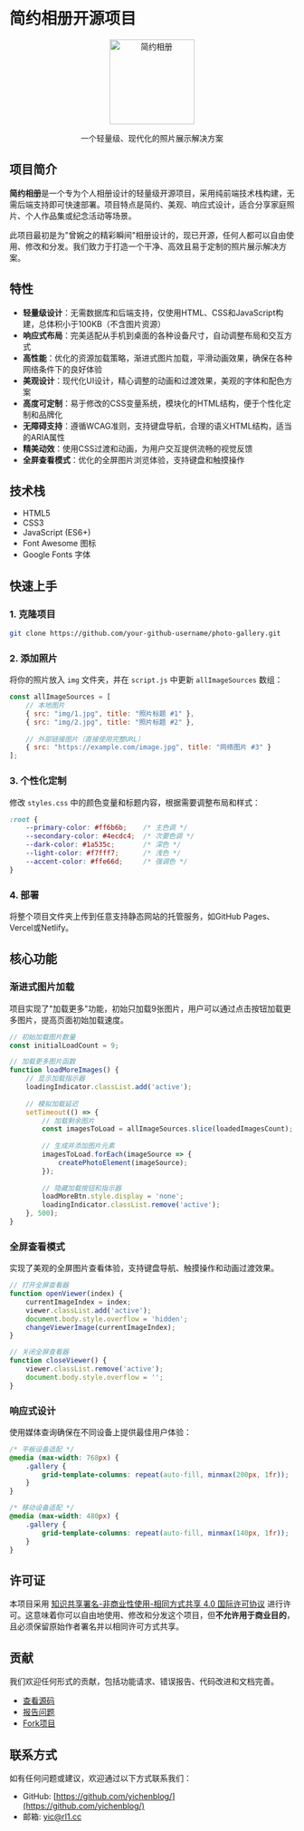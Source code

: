 # 简约相册开源项目

<p align="center">
  <img src="https://img.alicdn.com/imgextra/i2/2212723071657/O1CN01dY34ov1O6xKESoh5k_!!2212723071657.jpg" alt="简约相册" width="150">
</p>

<p align="center">
  一个轻量级、现代化的照片展示解决方案
</p>

## 项目简介

**简约相册**是一个专为个人相册设计的轻量级开源项目，采用纯前端技术栈构建，无需后端支持即可快速部署。项目特点是简约、美观、响应式设计，适合分享家庭照片、个人作品集或纪念活动等场景。

此项目最初是为"曾婉之的精彩瞬间"相册设计的，现已开源，任何人都可以自由使用、修改和分发。我们致力于打造一个干净、高效且易于定制的照片展示解决方案。

## 特性

- **轻量级设计**：无需数据库和后端支持，仅使用HTML、CSS和JavaScript构建，总体积小于100KB（不含图片资源）
- **响应式布局**：完美适配从手机到桌面的各种设备尺寸，自动调整布局和交互方式
- **高性能**：优化的资源加载策略，渐进式图片加载，平滑动画效果，确保在各种网络条件下的良好体验
- **美观设计**：现代化UI设计，精心调整的动画和过渡效果，美观的字体和配色方案
- **高度可定制**：易于修改的CSS变量系统，模块化的HTML结构，便于个性化定制和品牌化
- **无障碍支持**：遵循WCAG准则，支持键盘导航，合理的语义HTML结构，适当的ARIA属性
- **精美动效**：使用CSS过渡和动画，为用户交互提供流畅的视觉反馈
- **全屏查看模式**：优化的全屏图片浏览体验，支持键盘和触摸操作

## 技术栈

- HTML5
- CSS3
- JavaScript (ES6+)
- Font Awesome 图标
- Google Fonts 字体

## 快速上手

### 1. 克隆项目

```bash
git clone https://github.com/your-github-username/photo-gallery.git
```

### 2. 添加照片

将你的照片放入 `img` 文件夹，并在 `script.js` 中更新 `allImageSources` 数组：

```javascript
const allImageSources = [
    // 本地图片
    { src: "img/1.jpg", title: "照片标题 #1" },
    { src: "img/2.jpg", title: "照片标题 #2" },
    
    // 外部链接图片（直接使用完整URL）
    { src: "https://example.com/image.jpg", title: "网络图片 #3" }
];
```

### 3. 个性化定制

修改 `styles.css` 中的颜色变量和标题内容，根据需要调整布局和样式：

```css
:root {
    --primary-color: #ff6b6b;    /* 主色调 */
    --secondary-color: #4ecdc4;  /* 次要色调 */
    --dark-color: #1a535c;       /* 深色 */
    --light-color: #f7fff7;      /* 浅色 */
    --accent-color: #ffe66d;     /* 强调色 */
}
```

### 4. 部署

将整个项目文件夹上传到任意支持静态网站的托管服务，如GitHub Pages、Vercel或Netlify。

## 核心功能

### 渐进式图片加载

项目实现了"加载更多"功能，初始只加载9张图片，用户可以通过点击按钮加载更多图片，提高页面初始加载速度。

```javascript
// 初始加载图片数量
const initialLoadCount = 9;

// 加载更多图片函数
function loadMoreImages() {
    // 显示加载指示器
    loadingIndicator.classList.add('active');
    
    // 模拟加载延迟
    setTimeout(() => {
        // 加载剩余图片
        const imagesToLoad = allImageSources.slice(loadedImagesCount);
        
        // 生成并添加图片元素
        imagesToLoad.forEach(imageSource => {
            createPhotoElement(imageSource);
        });
        
        // 隐藏加载按钮和指示器
        loadMoreBtn.style.display = 'none';
        loadingIndicator.classList.remove('active');
    }, 500);
}
```

### 全屏查看模式

实现了美观的全屏图片查看体验，支持键盘导航、触摸操作和动画过渡效果。

```javascript
// 打开全屏查看器
function openViewer(index) {
    currentImageIndex = index;
    viewer.classList.add('active');
    document.body.style.overflow = 'hidden';
    changeViewerImage(currentImageIndex);
}

// 关闭全屏查看器
function closeViewer() {
    viewer.classList.remove('active');
    document.body.style.overflow = '';
}
```

### 响应式设计

使用媒体查询确保在不同设备上提供最佳用户体验：

```css
/* 平板设备适配 */
@media (max-width: 768px) {
    .gallery {
        grid-template-columns: repeat(auto-fill, minmax(200px, 1fr));
    }
}

/* 移动设备适配 */
@media (max-width: 480px) {
    .gallery {
        grid-template-columns: repeat(auto-fill, minmax(140px, 1fr));
    }
}
```

## 许可证

本项目采用 [知识共享署名-非商业性使用-相同方式共享 4.0 国际许可协议](https://creativecommons.org/licenses/by-nc-sa/4.0/deed.zh) 进行许可。这意味着你可以自由地使用、修改和分发这个项目，但**不允许用于商业目的**，且必须保留原始作者署名并以相同许可方式共享。

## 贡献

我们欢迎任何形式的贡献，包括功能请求、错误报告、代码改进和文档完善。

- [查看源码](https://github.com/yichenblog/photo-gallery/)
- [报告问题](https://github.com/yichenblog/photo-gallery/issues)
- [Fork项目](https://github.com/yichenblog/photo-gallery/fork)

## 联系方式

如有任何问题或建议，欢迎通过以下方式联系我们：

- GitHub: [https://github.com/yichenblog/](https://github.com/yichenblog/)
- 邮箱: yic@rl1.cc 
